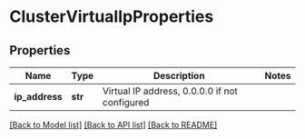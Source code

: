 # ClusterVirtualIpProperties

## Properties
Name | Type | Description | Notes
------------ | ------------- | ------------- | -------------
**ip_address** | **str** | Virtual IP address, 0.0.0.0 if not configured | 

[[Back to Model list]](../README.md#documentation-for-models) [[Back to API list]](../README.md#documentation-for-api-endpoints) [[Back to README]](../README.md)

